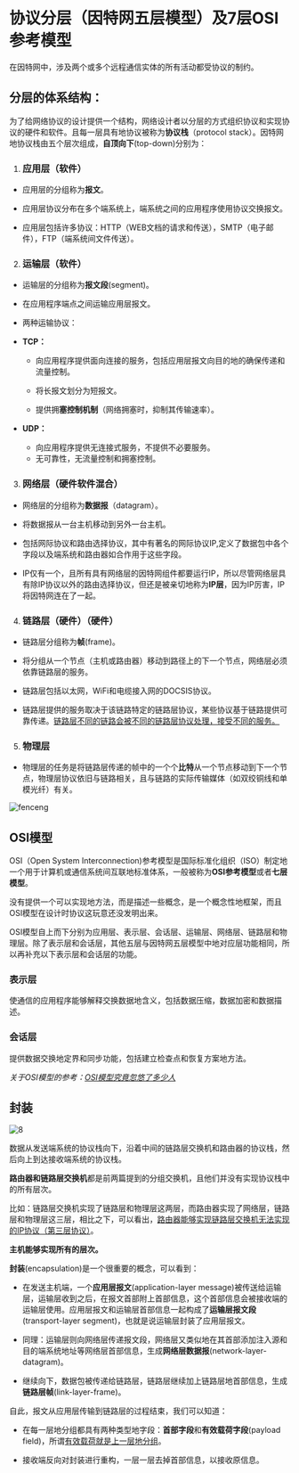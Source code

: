 # 协议分层（因特网五层模型）及7层OSI参考模型

在因特网中，涉及两个或多个远程通信实体的所有活动都受协议的制约。

## 分层的体系结构：

为了给网络协议的设计提供一个结构，网络设计者以分层的方式组织协议和实现协议的硬件和软件。且每一层具有地协议被称为**协议栈**（protocol stack）。因特网地协议栈由五个层次组成，**自顶向下**(top-down)分别为：

1. ### 应用层（软件）

- 应用层的分组称为**报文**。

- 应用层协议分布在多个端系统上，端系统之间的应用程序使用协议交换报文。

- 应用层包括许多协议：HTTP（WEB文档的请求和传送），SMTP（电子邮件），FTP（端系统间文件传送）。

2. ### 运输层（软件）

- 运输层的分组称为**报文段**(segment)。

- 在应用程序端点之间运输应用层报文。

- 两种运输协议：

- **TCP：**

  - 向应用程序提供面向连接的服务，包括应用层报文向目的地的确保传递和流量控制。
  - 将长报文划分为短报文。

  - 提供拥**塞控制机制**（网络拥塞时，抑制其传输速率）。

- **UDP：**
  - 向应用程序提供无连接式服务，不提供不必要服务。
  - 无可靠性，无流量控制和拥塞控制。

3. ### 网络层（硬件软件混合）

- 网络层的分组称为**数据报**（datagram）。

- 将数据报从一台主机移动到另外一台主机。

- 包括网际协议和路由选择协议，其中有著名的网际协议IP,定义了数据包中各个字段以及端系统和路由器如合作用于这些字段。

- IP仅有一个，且所有具有网络层的因特网组件都要运行IP，所以尽管网络层具有除IP协议以外的路由选择协议，但还是被亲切地称为**IP层**，因为IP厉害，IP将因特网连在了一起。

4. ### 链路层（硬件）（硬件）

- 链路层分组称为**帧**(frame)。

- 将分组从一个节点（主机或路由器）移动到路径上的下一个节点，网络层必须依靠链路层的服务。

- 链路层包括以太网，WiFi和电缆接入网的DOCSIS协议。

- 链路层提供的服务取决于该链路特定的链路层协议，某些协议基于链路提供可靠传递。<u>链路层不同的链路会被不同的链路层协议处理，接受不同的服务。</u>

5. ### 物理层

- 物理层的任务是将链路层传递的帧中的一个个**比特**从一个节点移动到下一个节点，物理层协议依旧与链路相关，且与链路的实际传输媒体（如双绞铜线和单模光纤）有关。

![fenceng](D:\1myblog\pictures\fenceng.png)

## OSI模型

OSI（Open System Interconnection)参考模型是国际标准化组织（ISO）制定地一个用于计算机或通信系统间互联地标准体系，一般被称为**OSI参考模型**或者**七层模型**。

没有提供一个可以实现地方法，而是描述一些概念，是一个概念性地框架，而且OSI模型在设计时协议这玩意还没发明出来。

OSI模型自上而下分别为应用层、表示层、会话层、运输层、网络层、链路层和物理层。除了表示层和会话层，其他五层与因特网五层模型中地对应层功能相同，所以再补充以下表示层和会话层的功能。

### 表示层

使通信的应用程序能够解释交换数据地含义，包括数据压缩，数据加密和数据描述。

### 会话层

提供数据交换地定界和同步功能，包括建立检查点和恢复方案地方法。

*关于OSI模型的参考：[OSI模型究竟忽悠了多少人](https://wenku.baidu.com/view/e6688b24ccbff121dd3683ca.html)*

## 封装

![8](D:\1myblog\pictures\8.png)

数据从发送端系统的协议栈向下，沿着中间的链路层交换机和路由器的协议栈，然后向上到达接收端系统的协议栈。

**路由器和链路层交换机**都是前两篇提到的分组交换机，且他们并没有实现协议栈中的所有层次。

比如：链路层交换机实现了链路层和物理层这两层，而路由器实现了网络层，链路层和物理层这三层，相比之下，可以看出，<u>路由器能够实现链路层交换机无法实现的IP协议（第三层协议）</u>。

**主机能够实现所有的层次。**

**封装**(encapsulation)是一个很重要的概念，可以看到：

- 在发送主机端，一个**应用层报文**(application-layer message)被传送给运输层，运输层收到之后，在报文首部附上首部信息，这个首部信息会被接收端的运输层使用。应用层报文和运输层首部信息一起构成了**运输层报文段**(transport-layer segment)，也就是说运输层封装了应用层报文。

- 同理：运输层则向网络层传递报文段，网络层又类似地在其首部添加注入源和目的端系统地址等网络层首部信息，生成**网络层数据报**(network-layer-datagram)。

- 继续向下，数据包被传递给链路层，链路层继续加上链路层地首部信息，生成**链路层帧**(link-layer-frame)。

自此，报文从应用层传输到链路层的过程结束，我们可以知道：

- 在每一层地分组都具有两种类型地字段：**首部字段**和**有效载荷字段**(payload field)，所谓<u>有效载荷就是上一层地分组</u>。

- 接收端反向对封装进行重构，一层一层去掉首部信息，以接收原信息。